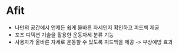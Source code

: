 # Afit

  - 나만의 공간에서 언제든 쉽게 올바른 자세인지 확인하고 피드백 제공
  - 포즈 디텍션 기술을 활용한 운동자세 분류 기능
  - 사용자가 올바른 자세로 운동할 수 있도록 피드백을 제공 -> 부상예방 효과  
